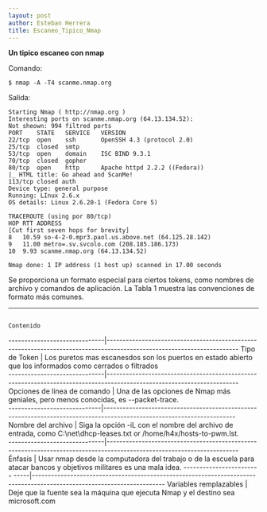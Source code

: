```yaml
---
layout: post
author: Esteban Herrera
title: Escaneo_Tipico_Nmap
---
```


**Un tipico escaneo con nmap**

Comando:
```nmap
$ nmap -A -T4 scanme.nmap.org
```
Salida:
```nmap
Starting Nmap ( http://nmap.org )
Interesting ports on scanme.nmap.org (64.13.134.52):
Not sheown: 994 filtred ports
PORT    STATE   SERVICE   VERSION
22/tcp  open    ssh       OpenSSH 4.3 (protocol 2.0)
25/tcp  closed  smtp      
53/tcp  open    domain    ISC BIND 9.3.1
70/tcp  closed  gopher
80/tcp  open    http      Apache httpd 2.2.2 ((Fedora))
|_ HTML title: Go ahead and ScanMe!
113/tcp closed auth
Device type: general purpose
Running: LInux 2.6.x
OS details: Linux 2.6.20-1 (Fedora Core 5)

TRACEROUTE (using por 80/tcp)
HOP RTT ADDRESS
[Cut first seven hops for brevity]
8   10.59 so-4-2-0.mpr3.paol.us.above.net (64.125.28.142)
9   11.00 metro=.sv.svcolo.com (208.185.186.173)
10  9.93 scanme.nmap.org (64.13.134.52)

Nmap done: 1 IP address (1 host up) scanned in 17.00 seconds
```

Se proporciona un formato especial para ciertos tokens, como nombres de archivo y comandos de aplicación. La Tabla 1 muestra las convenciones de formato más comunes.

------------------------------------------------------------------------------------------------------------------------------------------------------
                                                                  Contenido  
------------------------------|-----------------------------------------------------------------------------------------------------------------------
 Tipo de Token                | Los puretos mas escanesdos son los puertos en estado abierto que los informados como cerrados o filtrados             
------------------------------|-----------------------------------------------------------------------------------------------------------------------
 Opciones de linea de comando | Una de las opciones de Nmap más geniales, pero menos conocidas, es --packet-trace.     
 -----------------------------|-----------------------------------------------------------------------------------------------------------------------
 Nombre del archivo           | Siga la opción -iL con el nombre del archivo de entrada, como C:\net\dhcp-leases.txt or /home/h4x/hosts-to-pwm.lst.   
------------------------------|-----------------------------------------------------------------------------------------------------------------------
 Énfasis                      | Usar nmap desde la computadora del trabajo o de la escuela para atacar bancos y objetivos militares es una mala idea. 
------------------------ -----|-----------------------------------------------------------------------------------------------------------------------
 Variables remplazables       | Deje que la fuente sea la máquina que ejecuta Nmap y el destino sea microsoft.com                                     






